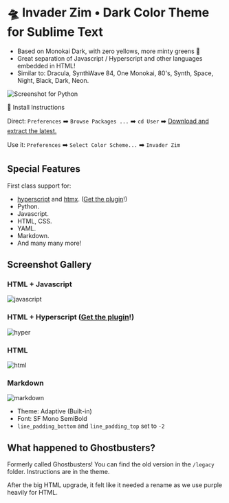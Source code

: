 # 🛸 Invader Zim • Dark Color Theme for Sublime Text

* Based on Monokai Dark, with zero yellows, more minty greens 🎄
* Great separation of Javascript / Hyperscript and other languages embedded in HTML!
* Similar to: Dracula, SynthWave 84, One Monokai, 80's, Synth, Space, Night, Black, Dark, Neon.

![Screenshot for Python](https://user-images.githubusercontent.com/24665/167426139-ffc52d17-1c16-44f4-8aa1-31830fa99ed7.png)

🚨 Install Instructions

Direct: `Preferences` ➡️ `Browse Packages ...` ➡️ `cd User` ➡️ [Download and extract the latest.](https://github.com/gnat/sublime-invader-zim/archive/refs/heads/main.zip)

Use it: `Preferences` ➡️ `Select Color Scheme...` ➡️ `Invader Zim`

## Special Features

First class support for:

* [hyperscript](https://hyperscript.org/) and [htmx](https://htmx.org/). ([Get the plugin](https://github.com/gnat/hyperscript-sublime)!)
* Python.
* Javascript.
* HTML, CSS.
* YAML.
* Markdown.
* And many many more!

## Screenshot Gallery

### HTML + Javascript
![javascript](https://user-images.githubusercontent.com/24665/167426294-08a4361c-17ab-44da-9354-8abce101cb39.png)

### HTML + Hyperscript ([Get the plugin](https://github.com/gnat/hyperscript-sublime)!)
![hyper](https://user-images.githubusercontent.com/24665/167426357-18312026-d38b-4622-b5b1-84c7e31a123b.png)

### HTML

![html](https://user-images.githubusercontent.com/24665/167432768-2aa0fb16-fd07-4937-9a3e-33c77990ec89.png)

### Markdown
![markdown](https://user-images.githubusercontent.com/24665/167426262-013c04d1-eece-4710-a6af-ddaaa0d0d528.png)

* Theme: Adaptive (Built-in)
* Font: SF Mono SemiBold
* `line_padding_bottom` and `line_padding_top` set to `-2`

## What happened to Ghostbusters?

Formerly called Ghostbusters! You can find the old version in the `/legacy` folder. Instructions are in the theme.

After the big HTML upgrade, it felt like it needed a rename as we use purple heavily for HTML.
